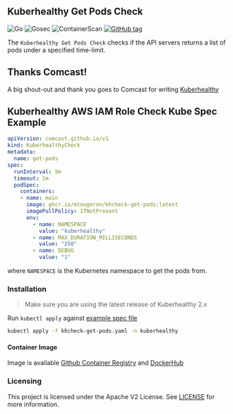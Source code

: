 ## Kuberhealthy Get Pods Check

![Go](https://github.com/mtougeron/kuberhealthy-get-pods-check/workflows/Go/badge.svg) ![Gosec](https://github.com/mtougeron/kuberhealthy-get-pods-check/workflows/Gosec/badge.svg) ![ContainerScan](https://github.com/mtougeron/kuberhealthy-get-pods-check/workflows/ContainerScan/badge.svg) [![GitHub tag](https://img.shields.io/github/tag/mtougeron/kuberhealthy-get-pods-check.svg)](https://github.com/mtougeron/kuberhealthy-get-pods-check/tags/)

The `Kuberhealthy Get Pods Check` checks if the API servers returns a list of pods under a specified time-limit.

## Thanks Comcast!

A big shout-out and thank you goes to Comcast for writing [Kuberhealthy](https://github.com/Comcast/kuberhealthy)

## Kuberhealthy AWS IAM Role Check Kube Spec Example

```yaml
apiVersion: comcast.github.io/v1
kind: KuberhealthyCheck
metadata:
  name: get-pods
spec:
  runInterval: 5m
  timeout: 1m
  podSpec:
    containers:
    - name: main
      image: ghcr.io/mtougeron/khcheck-get-pods:latest
      imagePullPolicy: IfNotPresent
      env:
        - name: NAMESPACE
          value: "kuberhealthy"
        - name: MAX_DURATION_MILLISECONDS
          value: "250"
        - name: DEBUG
          value: "1"
```
where `NAMESPACE` is the Kubernetes namespace to get the pods from.

### Installation

> Make sure you are using the latest release of Kuberhealthy 2.x

Run `kubectl apply` against [example spec file](example/khcheck-get-pods.yaml)

```bash
kubectl apply -f khcheck-get-pods.yaml -n kuberhealthy
```

#### Container Image

Image is available [Github Container Registry](https://github.com/users/mtougeron/packages/container/khcheck-get-pods/) and [DockerHub](https://hub.docker.com/repository/docker/mtougeron/khcheck-get-pods)

### Licensing

This project is licensed under the Apache V2 License. See [LICENSE](LICENSE) for more information.
